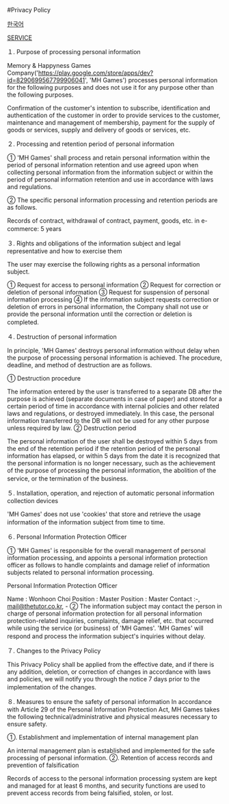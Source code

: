 #Privacy Policy

[한국어](https://fooiff.github.io/MHCompany.Privacy/)

[SERVICE](https://fooiff.github.io/MHCompany.Service_en/)

１. Purpose of processing personal information

Memory & Happyness Games Company('https://play.google.com/store/apps/dev?id=8290699567799906041', 'MH Games') processes personal information for the following purposes and does not use it for any purpose other than the following purposes.

Confirmation of the customer's intention to subscribe, identification and authentication of the customer in order to provide services to the customer, maintenance and management of membership, payment for the supply of goods or services, supply and delivery of goods or services, etc.



２. Processing and retention period of personal information

① 'MH Games' shall process and retain personal information within the period of personal information retention and use agreed upon when collecting personal information from the information subject or within the period of personal information retention and use in accordance with laws and regulations.

② The specific personal information processing and retention periods are as follows.

Records of contract, withdrawal of contract, payment, goods, etc. in e-commerce: 5 years 　



３. Rights and obligations of the information subject and legal representative and how to exercise them

The user may exercise the following rights as a personal information subject.

① Request for access to personal information ② Request for correction or deletion of personal information ③ Request for suspension of personal information processing ④ If the information subject requests correction or deletion of errors in personal information, the Company shall not use or provide the personal information until the correction or deletion is completed. 　



４. Destruction of personal information

In principle, 'MH Games' destroys personal information without delay when the purpose of processing personal information is achieved. The procedure, deadline, and method of destruction are as follows.

① Destruction procedure

The information entered by the user is transferred to a separate DB after the purpose is achieved (separate documents in case of paper) and stored for a certain period of time in accordance with internal policies and other related laws and regulations, or destroyed immediately. In this case, the personal information transferred to the DB will not be used for any other purpose unless required by law.
② Destruction period

The personal information of the user shall be destroyed within 5 days from the end of the retention period if the retention period of the personal information has elapsed, or within 5 days from the date it is recognized that the personal information is no longer necessary, such as the achievement of the purpose of processing the personal information, the abolition of the service, or the termination of the business. 　



５. Installation, operation, and rejection of automatic personal information collection devices

'MH Games' does not use 'cookies' that store and retrieve the usage information of the information subject from time to time. 　



６. Personal Information Protection Officer

① 'MH Games' is responsible for the overall management of personal information processing, and appoints a personal information protection officer as follows to handle complaints and damage relief of information subjects related to personal information processing.

Personal Information Protection Officer

Name : Wonhoon Choi
Position : Master
Position : Master
Contact :-, mail@thetutor.co.kr, -
② The information subject may contact the person in charge of personal information protection for all personal information protection-related inquiries, complaints, damage relief, etc. that occurred while using the service (or business) of 'MH Games'. 'MH Games' will respond and process the information subject's inquiries without delay. 　



７. Changes to the Privacy Policy

This Privacy Policy shall be applied from the effective date, and if there is any addition, deletion, or correction of changes in accordance with laws and policies, we will notify you through the notice 7 days prior to the implementation of the changes. 　

８. Measures to ensure the safety of personal information In accordance with Article 29 of the Personal Information Protection Act, MH Games takes the following technical/administrative and physical measures necessary to ensure safety.

①. Establishment and implementation of internal management plan

An internal management plan is established and implemented for the safe processing of personal information.
②. Retention of access records and prevention of falsification

Records of access to the personal information processing system are kept and managed for at least 6 months, and security functions are used to prevent access records from being falsified, stolen, or lost.
